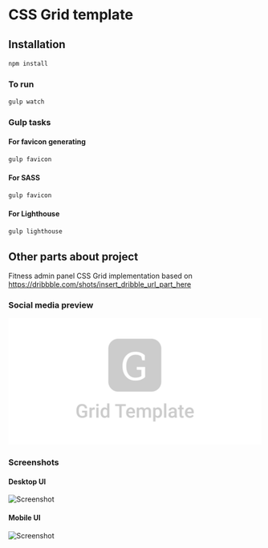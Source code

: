 # CSS Grid template

## Installation

```bash
npm install
```

### To run

```bash
gulp watch
```

### Gulp tasks

#### For favicon generating

```bash
gulp favicon
```

#### For SASS

```bash
gulp favicon
```

#### For Lighthouse

```bash
gulp lighthouse
```

## Other parts about project

Fitness admin panel CSS Grid implementation based on https://dribbble.com/shots/insert_dribble_url_part_here

### Social media preview

![Social media preview](https://raw.githubusercontent.com/ozcanzaferayan/css-grid-dashboard-template/master/art/social/social.png)

### Screenshots

#### Desktop UI

![Screenshot](https://raw.githubusercontent.com/ozcanzaferayan/css-grid-dashboard-template/master/art/screenshots/web.png)

#### Mobile UI

![Screenshot](https://raw.githubusercontent.com/ozcanzaferayan/css-grid-dashboard-template/master/art/screenshots/mobile.png)
